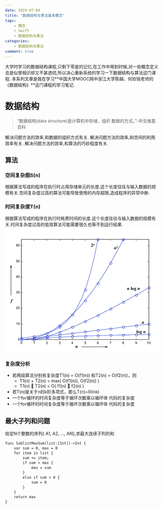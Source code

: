 ```yaml
---
date: 2019-07-04
title: "数据结构与算法基本概念"
tags:
    - 概念
    - Swift
    - 数据结构与算法
categories:
    - 数据结构与算法
comment: true
---
```

大学时学习的数据结构课程,只剩下零星的记忆,在工作中用到时候,对一些概念定义总是似曾相识却又不甚透彻,所以决心重新系统的学习一下数据结构与算法这门课程.
本系列文章是我在学习**中国大学MOOC网中浙江大学陈越、何钦铭老师的《数据结构》**这门课程的学习笔记.

# 数据结构
> “数据结构(data structure)是计算机中存储、组织
数据的方式。”-中文维基百科

解决问题方法的效率,和数据的组织方式有关.
解决问题方法的效率,和空间的利用效率有关.
解决问题方法的效率,和算法的巧妙程度有关.

## 算法
### 空间复杂图S(n)
根据算法写成的程序在执行时占用存储单元的长度.这个长度往往与输入数据的规模有关.空间复杂度过高的算法可能导致使用的内存超限,造成程序的异常中断.
### 时间复杂度T(n)
根据算法写成的程序在执行时耗费时间的长度.这个长度往往与输入数据的规模有关.时间复杂度过高的低效算法可能需要很久也等不到运行结果.
![-w474](media/15619508314149/15622290928478.jpg)

### 复杂度分析
* 若两段算法分别有复杂度T1(n) = O(f1(n)) 和T2(n) = O(f2(n))，则
    * T1(n) + T2(n) = max( O(f1(n)), O(f2(n)) )
    * T1(n)  T2(n) = O( f1(n)  f2(n) )
* 若T(n)是关于n的k阶多项式，那么T(n)=Θ(nk)
* 一个for循环的时间复杂度等于循环次数乘以循环体
代码的复杂度
* 一个for循环的时间复杂度等于循环次数乘以循环体
代码的复杂度

## 最大子列和问题
给定N个整数的序列{ A1, A2, ..., AN},求最大连续子列的和

```
func SublistMaxSum(list:[Int])->Int {
    var sum = 0, max = 0
    for item in list {
        sum += item;
        if sum > max {
            max = sum
        }
        else if sum < 0 {
            sum = 0
        }
    }
    return max
}
```
